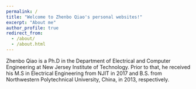```yaml
---
permalink: /
title: "Welcome to Zhenbo Qiao's personal websites!"
excerpt: "About me"
author_profile: true
redirect_from: 
  - /about/
  - /about.html
---
```

Zhenbo Qiao is a Ph.D in the Department of Electrical and Computer Engineering at New Jersey Institute of Technology. Prior to that, he received his M.S in Electrical Engineering from NJIT in 2017 and B.S. from Northwestern Polytechnical University, China, in 2013, respectively.

